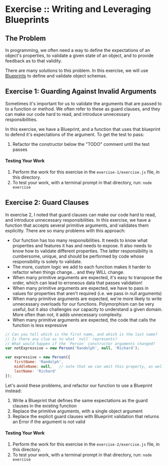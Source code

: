 Exercise :: Writing and Leveraging Blueprints
=============================================

## The Problem
In programming, we often need a way to define the expectations of an object's properties, to validate a given state of an object, and to provide feedback as to that validity.

There are many solutions to this problem. In this exercise, we will use [Blueprints](https://github.com/losandes/polyn/wiki/Blueprint) to define and validate object schemas.


## Exercise 1: Guarding Against Invalid Arguments
Sometimes it's important for us to validate the arguments that are passed to to a function or method. We often refer to these as guard clauses, and they can make our code hard to read, and introduce unnecessary responsibilities.

In this exercise, we have a Blueprint, and a function that uses that blueprint to defend it's expectations of the argument. To get the test to pass:

1. Refactor the constructor below the "TODO" comment until the test passes

#### Testing Your Work

1. Perform the work for this exercise in the `exercise-1/exercise.js` file, in this directory.
2. To test your work, with a terminal prompt in that directory, run: `node exercise`

## Exercise 2: Guard Clauses
In exercise 2, I noted that guard clauses can make our code hard to read, and introduce unnecessary responsibilities. In this exercise, we have a function that accepts several primitive arguments, and validates them explicitly. There are so many problems with this approach:

* Our function has too many responsibilities. It needs to know what properties and features it has and needs to expose. It also needs to know how to validate different properties. The latter responsibility is cumbersome, unique, and should be performed by code whose responsibility is solely to validate.
* The more, custom logic we add to each function makes it harder to refactor when things change... and they WILL change.
* When many primitive arguments are expected, it's easy to transpose the order, which can lead to erroneous data that passes validation!
* When many primitive arguments are expected, we have to pass in values for properties that aren't required (i.e. we pass in null arguments)
* When many primitive arguments are expected, we're more likely to write unnecessary overloads for our functions. Polymorphism can be very useful, but it also challenges our capacity to understand a given domain. More often than not, it adds unnecessary complexity.
* When many primitive arguments are expected, the code that calls the function is less expressive

```javascript
// Can you tell which is the first name, and which is the last name?
// Is there any clue as to what `null` represents?
// What would happen if the `Person` constructor arguments changed?
var notExpressive = new Person('Randolph', null, 'Richard');

var expressive = new Person({
    firstName: 'Randolph',
    middleName: null,   // note that we can omit this property, as well
    lastName: 'Richard'
});
```

Let's avoid these problems, and refactor our function to use a Blueprint instead:

1. Write a Blueprint that defines the same expectations as the guard clauses in the existing function
2. Replace the primitive arguments, with a single object argument
3. Replace the explicit guard clauses with Blueprint validation that returns an Error if the argument is not valid

#### Testing Your Work

1. Perform the work for this exercise in the `exercise-2/exercise.js` file, in this directory.
2. To test your work, with a terminal prompt in that directory, run: `node exercise`
